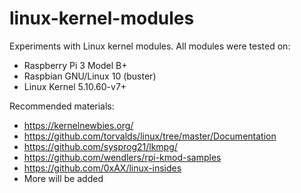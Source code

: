 # linux-kernel-modules

Experiments with Linux kernel modules. All modules were tested on:

- Raspberry Pi 3 Model B+
- Raspbian GNU/Linux 10 (buster)
- Linux Kernel 5.10.60-v7+

Recommended materials:

- https://kernelnewbies.org/
- https://github.com/torvalds/linux/tree/master/Documentation
- https://github.com/sysprog21/lkmpg/
- https://github.com/wendlers/rpi-kmod-samples
- https://github.com/0xAX/linux-insides
- More will be added
